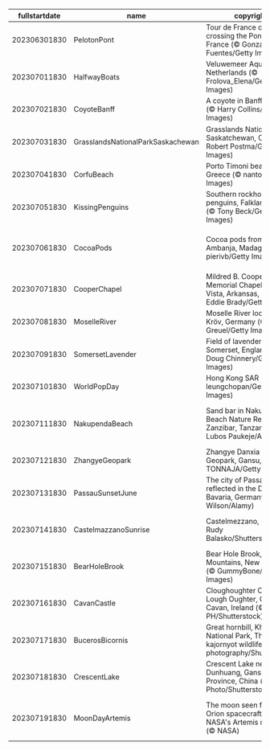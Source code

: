 |fullstartdate|name|copyright|title|image|
|--|--|--|--|--|
202306301830|PelotonPont|Tour de France cyclists crossing the Pont du Gard, France (© Gonzalo Fuentes/Getty Images)|What is this grand structure?|![](/en-IN/2023/07/202306301830PelotonPont.jpg)|
202307011830|HalfwayBoats|Veluwemeer Aqueduct, Netherlands (© Frolova_Elena/Getty Images)|We're halfway there|![](/en-IN/2023/07/202307011830HalfwayBoats.jpg)|
202307021830|CoyoteBanff|A coyote in Banff, Canada (© Harry Collins/Getty Images)|Hot enough to howl|![](/en-IN/2023/07/202307021830CoyoteBanff.jpg)|
202307031830|GrasslandsNationalParkSaskachewan|Grasslands National Park, Saskatchewan, Canada (© Robert Postma/Getty Images)|Nature’s art installation|![](/en-IN/2023/07/202307031830GrasslandsNationalParkSaskachewan.jpg)|
202307041830|CorfuBeach|Porto Timoni beach, Corfu, Greece (© nantonov/Getty Images)|Pick your paradise|![](/en-IN/2023/07/202307041830CorfuBeach.jpg)|
202307051830|KissingPenguins|Southern rockhopper penguins, Falkland Islands (© Tony Beck/Getty Images)|A peck between penguins|![](/en-IN/2023/07/202307051830KissingPenguins.jpg)|
202307061830|CocoaPods|Cocoa pods from Ambanja, Madagascar (© pierivb/Getty Images)|A chocolate lover's favorite fruit|![](/en-IN/2023/07/202307061830CocoaPods.jpg)|
202307071830|CooperChapel|Mildred B. Cooper Memorial Chapel, Bella Vista, Arkansas, USA (© Eddie Brady/Getty Images)|Sanctuary among the trees|![](/en-IN/2023/07/202307071830CooperChapel.jpg)|
202307081830|MoselleRiver|Moselle River loop near Kröv, Germany (© Jorg Greuel/Getty Images)|Staying in the loop|![](/en-IN/2023/07/202307081830MoselleRiver.jpg)|
202307091830|SomersetLavender|Field of lavender, Somerset, England (© Doug Chinnery/Getty Images)|A scented sea of purple|![](/en-IN/2023/07/202307091830SomersetLavender.jpg)|
202307101830|WorldPopDay|Hong Kong SAR (© leungchopan/Getty Images)|A sea of humanity|![](/en-IN/2023/07/202307101830WorldPopDay.jpg)|
202307111830|NakupendaBeach|Sand bar in Nakupenda Beach Nature Reserve, Zanzibar, Tanzania (© Lubos Paukeje/Alamy)|The world's most exclusive beach?|![](/en-IN/2023/07/202307111830NakupendaBeach.jpg)|
202307121830|ZhangyeGeopark|Zhangye Danxia National Geopark, Gansu, China (© TONNAJA/Getty Images)|Walking a rocky rainbow|![](/en-IN/2023/07/202307121830ZhangyeGeopark.jpg)|
202307131830|PassauSunsetJune|The city of Passau reflected in the Danube, Bavaria, Germany (© Scott Wilson/Alamy)|Blue Skies in Beautiful Bavaria|![](/en-IN/2023/07/202307131830PassauSunsetJune.jpg)|
202307141830|CastelmazzanoSunrise|Castelmezzano, Italy (© Rudy Balasko/Shutterstock)|A postcard-perfect landscape|![](/en-IN/2023/07/202307141830CastelmazzanoSunrise.jpg)|
202307151830|BearHoleBrook|Bear Hole Brook, Catskill Mountains, New York, USA (© GummyBone/Getty Images)|Babbling on and on|![](/en-IN/2023/07/202307151830BearHoleBrook.jpg)|
202307161830|CavanCastle|Cloughoughter Castle in Lough Oughter, County Cavan, Ireland (© 4H4 PH/Shutterstock)|A time-worn medieval marvel|![](/en-IN/2023/07/202307161830CavanCastle.jpg)|
202307171830|BucerosBicornis|Great hornbill, Khao Yai National Park, Thailand (© kajornyot wildlife photography/Shutterstock)|This bird is peak beak|![](/en-IN/2023/07/202307171830BucerosBicornis.jpg)|
202307181830|CrescentLake|Crescent Lake near Dunhuang, Gansu Province, China (© R7 Photo/Shutterstock)|This lake is no mirage|![](/en-IN/2023/07/202307181830CrescentLake.jpg)|
202307191830|MoonDayArtemis|The moon seen from the Orion spacecraft of NASA's Artemis mission (© NASA)|Celebrating our looming lunar neighbour|![](/en-IN/2023/07/202307191830MoonDayArtemis.jpg)|

